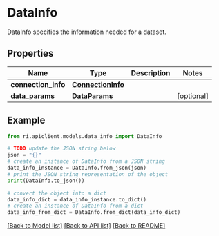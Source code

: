 # DataInfo

DataInfo specifies the information needed for a dataset.

## Properties

Name | Type | Description | Notes
------------ | ------------- | ------------- | -------------
**connection_info** | [**ConnectionInfo**](ConnectionInfo.md) |  | 
**data_params** | [**DataParams**](DataParams.md) |  | [optional] 

## Example

```python
from ri.apiclient.models.data_info import DataInfo

# TODO update the JSON string below
json = "{}"
# create an instance of DataInfo from a JSON string
data_info_instance = DataInfo.from_json(json)
# print the JSON string representation of the object
print(DataInfo.to_json())

# convert the object into a dict
data_info_dict = data_info_instance.to_dict()
# create an instance of DataInfo from a dict
data_info_from_dict = DataInfo.from_dict(data_info_dict)
```
[[Back to Model list]](../README.md#documentation-for-models) [[Back to API list]](../README.md#documentation-for-api-endpoints) [[Back to README]](../README.md)

